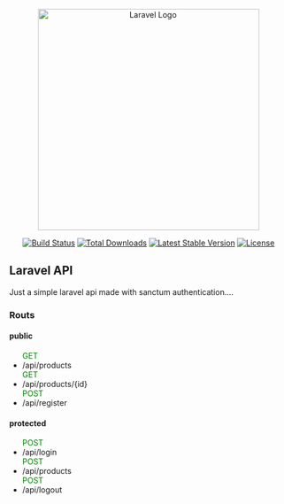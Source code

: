 <p align="center"><a href="https://laravel.com" target="_blank"><img src="https://raw.githubusercontent.com/laravel/art/master/logo-lockup/5%20SVG/2%20CMYK/1%20Full%20Color/laravel-logolockup-cmyk-red.svg" width="400" alt="Laravel Logo"></a></p>

<p align="center">
<a href="https://github.com/laravel/framework/actions"><img src="https://github.com/laravel/framework/workflows/tests/badge.svg" alt="Build Status"></a>
<a href="https://packagist.org/packages/laravel/framework"><img src="https://img.shields.io/packagist/dt/laravel/framework" alt="Total Downloads"></a>
<a href="https://packagist.org/packages/laravel/framework"><img src="https://img.shields.io/packagist/v/laravel/framework" alt="Latest Stable Version"></a>
<a href="https://packagist.org/packages/laravel/framework"><img src="https://img.shields.io/packagist/l/laravel/framework" alt="License"></a>
</p>

## Laravel API

<p>Just a simple laravel api made with sanctum authentication....</p>

### Routs

#### public
<ul>
    <span style="color: green;">GET</span><li>/api/products</li>
    <span style="color: green;">GET</span><li>/api/products/{id}</li>
    <span style="color: green;">POST</span><li>/api/register</li>
</ul>

#### protected
<ul>
    <span style="color: green;">POST</span><li>/api/login</li>
    <span style="color: green;">POST</span><li>/api/products</li>
    <span style="color: green;">POST</span><li>/api/logout</li>
</ul>



